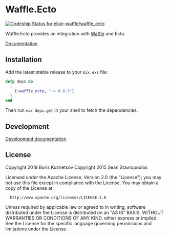 # Waffle.Ecto

[![Codeship Status for elixir-waffle/waffle_ecto](https://app.codeship.com/projects/60167fe0-aa59-0137-be69-2259d5318dee/status?branch=master)](https://app.codeship.com/projects/361675)

Waffle.Ecto provides an integration with [Waffle](https://github.com/elixir-waffle/waffle) and Ecto.

[Documentation](https://hexdocs.pm/waffle_ecto)

## Installation

Add the latest stable release to your `mix.exs` file:

```elixir
defp deps do
  [
    {:waffle_ecto, "~> 0.0.3"}
  ]
end
```

Then run `mix deps.get` in your shell to fetch the dependencies.

## Development

[Development documentation](/documentation/development.md)

## License

Copyright 2019 Boris Kuznetsov
Copyright 2015 Sean Stavropoulos

  Licensed under the Apache License, Version 2.0 (the "License");
  you may not use this file except in compliance with the License.
  You may obtain a copy of the License at

      http://www.apache.org/licenses/LICENSE-2.0

  Unless required by applicable law or agreed to in writing, software
  distributed under the License is distributed on an "AS IS" BASIS,
  WITHOUT WARRANTIES OR CONDITIONS OF ANY KIND, either express or implied.
  See the License for the specific language governing permissions and
  limitations under the License.
